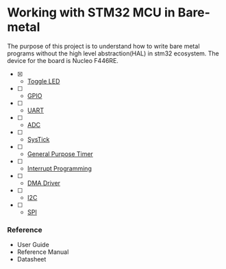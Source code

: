 # Working with STM32 MCU in Bare-metal 

The purpose of this project is to understand how to write bare metal programs without the high level abstraction(HAL) in stm32 ecosystem. 
The device for the board is Nucleo F446RE. 

- [x] - [Toggle LED](https://github.com/gigwegbe/working-with-stm32mcu-bare-metal/tree/main/0_led_toggle_addr)
- [ ] - [GPIO]()
- [ ] - [UART]()
- [ ] - [ADC]()
- [ ] - [SysTick]()
- [ ] - [General Purpose Timer]()
- [ ] - [Interrupt Programming]()
- [ ] - [DMA Driver]()
- [ ] - [I2C]()
- [ ] - [SPI]()

### Reference 
- User Guide 
- Reference Manual 
- Datasheet 